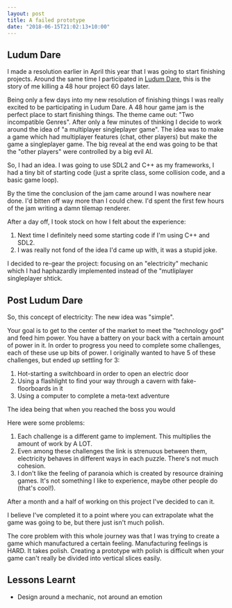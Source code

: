 ```yaml
---
layout: post
title: A failed prototype
date: "2018-06-15T21:02:13+10:00"
---
```


## Ludum Dare

I made a resolution earlier in April this year that I was going to start finishing projects. Around the same time I participated in [Ludum Dare](https://ldjam.com), this is the story of me killing a 48 hour project 60 days later.

Being only a few days into my new resolution of finishing things I was really excited to be participating in Ludum Dare. A 48 hour game jam is the perfect place to start finishing things. The theme came out: "Two incompatible Genres". After only a few minutes of thinking I decide to work around the idea of "a multiplayer singleplayer game". The idea was to make a game which had multiplayer features (chat, other players) but make the game a singleplayer game. The big reveal at the end was going to be that the "other players" were controlled by a big evil AI.

So, I had an idea. I was going to use SDL2 and C++ as my frameworks, I had a tiny bit of starting code (just a sprite class, some collision code, and a basic game loop).

By the time the conclusion of the jam came around I was nowhere near done. I'd bitten off way more than I could chew. I'd spent the first few hours of the jam writing a damn tilemap renderer.

After a day off, I took stock on how I felt about the experience:

1. Next time I definitely need some starting code if I'm using C++ and SDL2.
2. I was really not fond of the idea I'd came up with, it was a stupid joke.

I decided to re-gear the project: focusing on an "electricity" mechanic which I had haphazardly implemented instead of the "mutliplayer singleplayer shtick.

## Post Ludum Dare

So, this concept of electricity: The new idea was "simple".

Your goal is to get to the center of the market to meet the "technology god" and feed him power. You have a battery on your back with a certain amount of power in it. In order to progress you need to complete some challenges, each of these use up bits of power. I originally wanted to have 5 of these challenges, but ended up settling for 3:

1. Hot-starting a switchboard in order to open an electric door
2. Using a flashlight to find your way through a cavern with fake-floorboards in it
3. Using a computer to complete a meta-text adventure

The idea being that when you reached the boss you would 

Here were some problems:

1. Each challenge is a different game to implement. This multiplies the amount of work by A LOT.
2. Even among these challenges the link is strenuous between them, electricity behaves in different ways in each puzzle. There's not much cohesion.
3. I don't like the feeling of paranoia which is created by resource draining games. It's not something I like to experience, maybe other people do (that's cool!).

After a month and a half of working on this project I've decided to can it.

I believe I've completed it to a point where you can extrapolate what the game was going to be, but there just isn't much polish.

The core problem with this whole journey was that I was trying to create a game which manufactured a certain feeling. Manufacturing feelings is HARD. It takes polish. Creating a prototype with polish is difficult when your game can't really be divided into vertical slices easily.

## Lessons Learnt

- Design around a mechanic, not around an emotion
